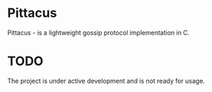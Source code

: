 # Pittacus

Pittacus - is a lightweight gossip protocol implementation in C.

# TODO
The project is under active development and is not ready for usage.
